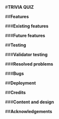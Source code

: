 #**TRIVIA QUIZ**

##**Features**

###**Existing features**

###**Future features**

##**Testing**

###**Validator testing**

###**Resolved problems**

###**Bugs**

##**Deployment**

##**Credits**

###**Content and design**

##**Acknowledgements**